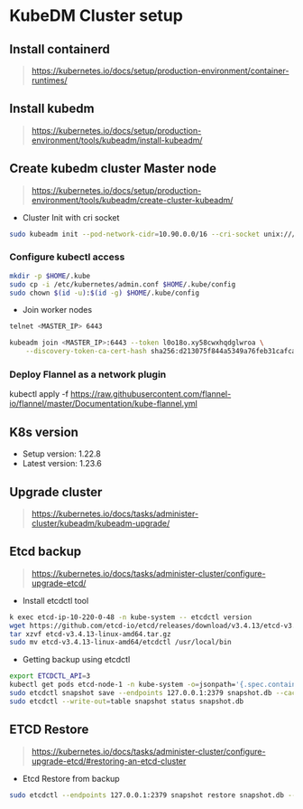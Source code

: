 # KubeDM Cluster setup

## Install containerd
> https://kubernetes.io/docs/setup/production-environment/container-runtimes/

## Install kubedm
> https://kubernetes.io/docs/setup/production-environment/tools/kubeadm/install-kubeadm/

## Create kubedm cluster Master node
> https://kubernetes.io/docs/setup/production-environment/tools/kubeadm/create-cluster-kubeadm/

* Cluster Init with cri socket
```sh
sudo kubeadm init --pod-network-cidr=10.90.0.0/16 --cri-socket unix:///run/containerd/containerd.sock
```

### Configure kubectl access
```sh
mkdir -p $HOME/.kube
sudo cp -i /etc/kubernetes/admin.conf $HOME/.kube/config
sudo chown $(id -u):$(id -g) $HOME/.kube/config
```

* Join worker nodes
```sh
telnet <MASTER_IP> 6443

kubeadm join <MASTER_IP>:6443 --token l0o18o.xy58cwxhqdglwroa \
    --discovery-token-ca-cert-hash sha256:d213075f844a5349a76feb31cafca541bc5a7c6744997807f51afea533dd2ecd
```

### Deploy Flannel as a network plugin
kubectl apply -f https://raw.githubusercontent.com/flannel-io/flannel/master/Documentation/kube-flannel.yml

## K8s version

* Setup version: 1.22.8
* Latest version: 1.23.6

## Upgrade cluster
> https://kubernetes.io/docs/tasks/administer-cluster/kubeadm/kubeadm-upgrade/

## Etcd backup
> https://kubernetes.io/docs/tasks/administer-cluster/configure-upgrade-etcd/


* Install etcdctl tool
```sh
k exec etcd-ip-10-220-0-48 -n kube-system -- etcdctl version
wget https://github.com/etcd-io/etcd/releases/download/v3.4.13/etcd-v3.4.13-linux-amd64.tar.gz
tar xzvf etcd-v3.4.13-linux-amd64.tar.gz
sudo mv etcd-v3.4.13-linux-amd64/etcdctl /usr/local/bin
```

* Getting backup using etcdctl
```sh
export ETCDCTL_API=3
kubectl get pods etcd-node-1 -n kube-system -o=jsonpath='{.spec.containers[0].command}' | jq
sudo etcdctl snapshot save --endpoints 127.0.0.1:2379 snapshot.db --cacert /etc/kubernetes/pki/etcd/ca.crt --cert /etc/kubernetes/pki/etcd/server.crt --key /etc/kubernetes/pki/etcd/server.key
sudo etcdctl --write-out=table snapshot status snapshot.db
```

## ETCD Restore
> https://kubernetes.io/docs/tasks/administer-cluster/configure-upgrade-etcd/#restoring-an-etcd-cluster


* Etcd Restore from backup
```sh
sudo etcdctl --endpoints 127.0.0.1:2379 snapshot restore snapshot.db --data-dir /var/lib/etcd-backup --cacert /etc/kubernetes/pki/etcd/ca.crt --cert /etc/kubernetes/pki/etcd/server.crt --key /etc/kubernetes/pki/etcd/server.key
```
